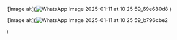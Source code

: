 ![image alt](![WhatsApp Image 2025-01-11 at 10 25 59_69e680d8](https://github.com/user-attachments/assets/dcef3e55-2fb3-4ef2-955d-f91ab311c4ce)
)

![image alt](![WhatsApp Image 2025-01-11 at 10 25 59_b796cbe2](https://github.com/user-attachments/assets/0b355758-44ef-41eb-b8f1-d009f6c3199e)

)


